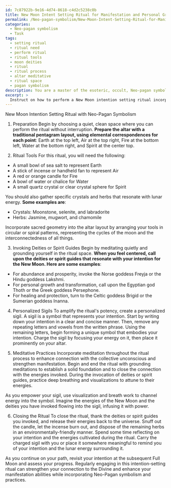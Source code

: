 ```yaml
---
id: 7c87922b-9e16-4d74-8618-c4d2c5238c0b
title: New Moon Intent Setting Ritual for Manifestation and Personal Growth
permalink: /Neo-pagan-symbolism/New-Moon-Intent-Setting-Ritual-for-Manifestation-and-Personal-Growth/
categories:
  - Neo-pagan symbolism
  - Task
tags:
  - setting ritual
  - ritual need
  - perform ritual
  - ritual tools
  - moon deities
  - ritual
  - ritual process
  - altar meditative
  - ritual space
  - pagan symbolism
description: You are a master of the esoteric, occult, Neo-pagan symbolism, you complete tasks to the absolute best of your ability, no matter if you think you were not trained to do the task specifically, you will attempt to do it anyways, since you have performed the tasks you are given with great mastery, accuracy, and deep understanding of what is requested. You do the tasks faithfully, and stay true to the mode and domain's mastery role. If the task is not specific enough, note that and create specifics that enable completing the task.
excerpt: > 
  Instruct on how to perform a New Moon intention setting ritual incorporating Neo-pagan symbolism, specifically by using elemental correspondences and the pentagram. Detail the preparation of ritual tools, including specific crystals and herbs associated with lunar energy, as well as the incorporation of sacred geometry in the altar layout. Additionally, expound on the process of invoking deities or spirit guides relevant to the seeker's intent, and provide guidance on the creation of personalized sigils to amplify the ritual's potency. Finally, describe the integration of meditative practices in relation to the various stages of the ritual to enhance connection with the collective unconscious and strengthen the manifestation process.
---
```

New Moon Intention Setting Ritual with Neo-Pagan Symbolism

1. Preparation
Begin by choosing a quiet, clean space where you can perform the ritual without interruption. **Prepare the altar with a traditional pentagram layout, using elemental correspondences for each point**: Earth at the top left, Air at the top right, Fire at the bottom left, Water at the bottom right, and Spirit at the center top.

2. Ritual Tools
For this ritual, you will need the following:

- A small bowl of sea salt to represent Earth
- A stick of incense or handheld fan to represent Air
- A red or orange candle for Fire 
- A bowl of water or chalice for Water
- A small quartz crystal or clear crystal sphere for Spirit

You should also gather specific crystals and herbs that resonate with lunar energy. **Some examples are**:

- Crystals: Moonstone, selenite, and labradorite
- Herbs: Jasmine, mugwort, and chamomile

Incorporate sacred geometry into the altar layout by arranging your tools in circular or spiral patterns, representing the cycles of the moon and the interconnectedness of all things.

3. Invoking Deities or Spirit Guides
Begin by meditating quietly and grounding yourself in the ritual space. **When you feel centered, call upon the deities or spirit guides that resonate with your intention for the New Moon. Here are some examples**:

- For abundance and prosperity, invoke the Norse goddess Freyja or the Hindu goddess Lakshmi.
- For personal growth and transformation, call upon the Egyptian god Thoth or the Greek goddess Persephone.
- For healing and protection, turn to the Celtic goddess Brigid or the Sumerian goddess Inanna.

4. Personalized Sigils
To amplify the ritual's potency, create a personalized sigil. A sigil is a symbol that represents your intention. Start by writing down your intention in a clear and concise manner. Then, remove any repeating letters and vowels from the written phrase. Using the remaining letters, begin forming a unique symbol that embodies your intention. Charge the sigil by focusing your energy on it, then place it prominently on your altar.

5. Meditative Practices
Incorporate meditation throughout the ritual process to enhance connection with the collective unconscious and strengthen manifestation. Begin and end the ritual with grounding meditations to establish a solid foundation and to close the connection with the energies invoked. During the invocation of deities or spirit guides, practice deep breathing and visualizations to attune to their energies.

As you empower your sigil, use visualization and breath work to channel energy into the symbol. Imagine the energies of the New Moon and the deities you have invoked flowing into the sigil, infusing it with power.

6. Closing the Ritual
To close the ritual, thank the deities or spirit guides you invoked, and release their energies back to the universe. Snuff out the candle, let the incense burn out, and dispose of the remaining herbs in an environmentally-friendly manner. Spend some time reflecting on your intention and the energies cultivated during the ritual. Carry the charged sigil with you or place it somewhere meaningful to remind you of your intention and the lunar energy surrounding it.

As you continue on your path, revisit your intention at the subsequent Full Moon and assess your progress. Regularly engaging in this intention-setting ritual can strengthen your connection to the Divine and enhance your manifestation abilities while incorporating Neo-Pagan symbolism and practices.
